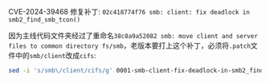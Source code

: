 CVE-2024-39468 修复补丁: `02c418774f76 smb: client: fix deadlock in smb2_find_smb_tcon()`

因为主线代码文件夹经过了重命名`38c8a9a52082 smb: move client and server files to common directory fs/smb`，老版本要打上这个补丁，必须将`.patch`文件中的`smb/client`改成`cifs`:
```sh
sed -i 's/smb\/client/cifs/g' 0001-smb-client-fix-deadlock-in-smb2_find_smb_tcon.patch
```
